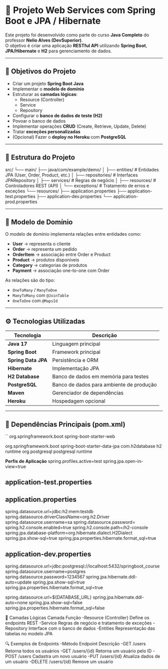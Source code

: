 # 🧩 Projeto Web Services com Spring Boot e JPA / Hibernate

Este projeto foi desenvolvido como parte do curso **Java Completo** do professor **Nelio Alves (DevSuperior)**.  
O objetivo é criar uma aplicação **RESTful API** utilizando **Spring Boot**, **JPA/Hibernate** e **H2** para gerenciamento de dados.

---

## 🚀 Objetivos do Projeto

- Criar um projeto **Spring Boot Java**
- Implementar o **modelo de domínio**
- Estruturar as **camadas lógicas**:
  - Resource (Controller)
  - Service
  - Repository
- Configurar o **banco de dados de teste (H2)**
- Povoar o banco de dados
- Implementar operações **CRUD** (Create, Retrieve, Update, Delete)
- Tratar **exceções personalizadas**
- (Opcional) Fazer o **deploy no Heroku** com **PostgreSQL**

---

## 🧱 Estrutura do Projeto

src/
└── main/
├── java/com/example/demo/
│ ├── entities/ # Entidades JPA (User, Order, Product, etc.)
│ ├── repositories/ # Interfaces JPARepository
│ ├── services/ # Regras de negócio
│ ├── resources/ # Controladores REST (API)
│ └── exceptions/ # Tratamento de erros e exceções
└── resources/
├── application.properties
├── application-test.properties
├── application-dev.properties
└── application-prod.properties


---

## 🧩 Modelo de Domínio

O modelo de domínio implementa relações entre entidades como:

- **User** → representa o cliente
- **Order** → representa um pedido
- **OrderItem** → associação entre Order e Product
- **Product** → produtos disponíveis
- **Category** → categorias de produtos
- **Payment** → associação one-to-one com Order

As relações são do tipo:
- `OneToMany` / `ManyToOne`
- `ManyToMany` com `@JoinTable`
- `OneToOne` com `@MapsId`

---

## ⚙️ Tecnologias Utilizadas

| Tecnologia | Descrição |
|-------------|------------|
| **Java 17** | Linguagem principal |
| **Spring Boot** | Framework principal |
| **Spring Data JPA** | Persistência e ORM |
| **Hibernate** | Implementação JPA |
| **H2 Database** | Banco de dados em memória para testes |
| **PostgreSQL** | Banco de dados para ambiente de produção |
| **Maven** | Gerenciador de dependências |
| **Heroku** | Hospedagem opcional |

---

## 🧰 Dependências Principais (pom.xml)

``
<dependency>
  <groupId>org.springframework.boot</groupId>
  <artifactId>spring-boot-starter-web</artifactId>
</dependency>

<dependency>
  <groupId>org.springframework.boot</groupId>
  <artifactId>spring-boot-starter-data-jpa</artifactId>
</dependency>

<dependency>
  <groupId>com.h2database</groupId>
  <artifactId>h2</artifactId>
  <scope>runtime</scope>
</dependency>

<dependency>
  <groupId>org.postgresql</groupId>
  <artifactId>postgresql</artifactId>
  <scope>runtime</scope>
</dependency>

**Perfis de Aplicação**
spring.profiles.active=test
spring.jpa.open-in-view=true


## application-test.properties ##

## application.properties ##
spring.datasource.url=jdbc:h2:mem:testdb
spring.datasource.driverClassName=org.h2.Driver
spring.datasource.username=sa
spring.datasource.password=
spring.h2.console.enabled=true
spring.h2.console.path=/h2-console
spring.jpa.database-platform=org.hibernate.dialect.H2Dialect
spring.jpa.show-sql=true
spring.jpa.properties.hibernate.format_sql=true

## application-dev.properties ##
spring.datasource.url=jdbc:postgresql://localhost:5432/springboot_course
spring.datasource.username=postgres
spring.datasource.password=1234567
spring.jpa.hibernate.ddl-auto=update
spring.jpa.show-sql=true
spring.jpa.properties.hibernate.format_sql=true


spring.datasource.url=${DATABASE_URL}
spring.jpa.hibernate.ddl-auto=none
spring.jpa.show-sql=false
spring.jpa.properties.hibernate.format_sql=false

🧠 Camadas Lógicas
Camada	Função
-Resource (Controller)	Define os endpoints REST
-Service	Regras de negócio e tratamento de exceções
-Repository	Interface com o banco de dados
-Entities	Representação das tabelas no modelo JPA

🔍 Exemplos de Endpoints
-Método	Endpoint	Descrição
-GET	/users	Retorna todos os usuários
-GET	/users/{id}	Retorna um usuário pelo ID
-POST	/users	Cadastra um novo usuário
-PUT	/users/{id}	Atualiza dados de um usuário
-DELETE	/users/{id}	Remove um usuário


